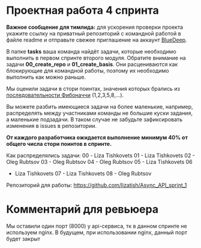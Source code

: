# Проектная работа 4 спринта

**Важное сообщение для тимлида:** для ускорения проверки проекта укажите ссылку на приватный репозиторий с командной
работой в файле readme и отправьте свежее приглашение на аккаунт [BlueDeep](https://github.com/BigDeepBlue).

В папке **tasks** ваша команда найдёт задачи, которые необходимо выполнить в первом спринте второго модуля. Обратите
внимание на задачи **00_create_repo** и **01_create_basis**. Они расцениваются как блокирующие для командной работы,
поэтому их необходимо выполнить как можно раньше.

Мы оценили задачи в стори поинтах, значения которых брались
из [последовательности Фибоначчи](https://ru.wikipedia.org/wiki/Числа_Фибоначчи) (1,2,3,5,8,…).

Вы можете разбить имеющиеся задачи на более маленькие, например, распределять между участниками команды не большие куски
задания, а маленькие подзадачи. В таком случае не забудьте зафиксировать изменения в issues в репозитории.

**От каждого разработчика ожидается выполнение минимум 40% от общего числа стори поинтов в спринте.**

Как распределялись задачи:
00 - Liza Tishkovets 01 - Liza Tishkovets 02 - Oleg Rubtsov 03 - Oleg Rubtsov 04 - Oleg Rubtsov 05 - Liza Tishkovets 06
- Liza Tishkovets 07 - Liza Tishkovets 08 - Oleg Rubtsov

Репозиторий для работы:
https://github.com/lizatish/Async_API_sprint_1

# Комментарий для ревьюера

Мы оставили один порт (8000) у api-сервиса, тк в данном спринте не используем nginx. В будущем, при использовании nginx,
данный порт будет закрыт